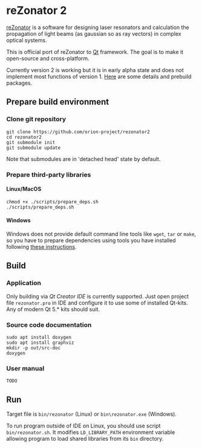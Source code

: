 # reZonator 2

[reZonator](http://rezonator.orion-project.org) is a software for designing laser resonators 
and calculation the propagation of light beams (as gaussian so as ray vectors) in complex optical systems. 

This is official port of reZonator to [Qt](qt.io) framework. The goal is to make it open-source and cross-platform.

Currently version 2 is working but it is in early alpha state and does not implement most functions of version 1.
[Here](http://rezonator.orion-project.org/index.php?page=ver2) are some details and prebuild packages.


## Prepare build environment

### Clone git repository
```
git clone https://github.com/orion-project/rezonator2
cd rezonator2
git submodule init
git submodule update
```
Note that submodules are in 'detached head' state by default.

### Prepare third-party libraries

#### Linux/MacOS
```
chmod +x ./scripts/prepare_deps.sh
./scripts/prepare_deps.sh
```

#### Windows
Windows does not provide default command line tools like `wget`, `tar` or `make`, so you have to prepare dependencies using tools you have installed following [these instructions](docs/prepare-deps-win.md).


## Build

### Application
Only building via *Qt Creator IDE* is currently supported. 
Just open project file `rezonator.pro` in IDE and configure it to use some of installed Qt-kits. 
Any of modern Qt 5.* kits should suit.

### Source code documentation
```
sudo apt install doxygen
sudo apt install graphviz
mkdir -p out/src-doc
doxygen
```

### User manual
    TODO

## Run
Target file is `bin/rezonator` (Linux) or `bin\rezonator.exe` (Windows). 

To run program outside of IDE on Linux, you should use script `bin/rezonator.sh`.
It modifies `LD_LIBRARY_PATH` environment variable allowing program to load shared libraries from its `bin` directory.
